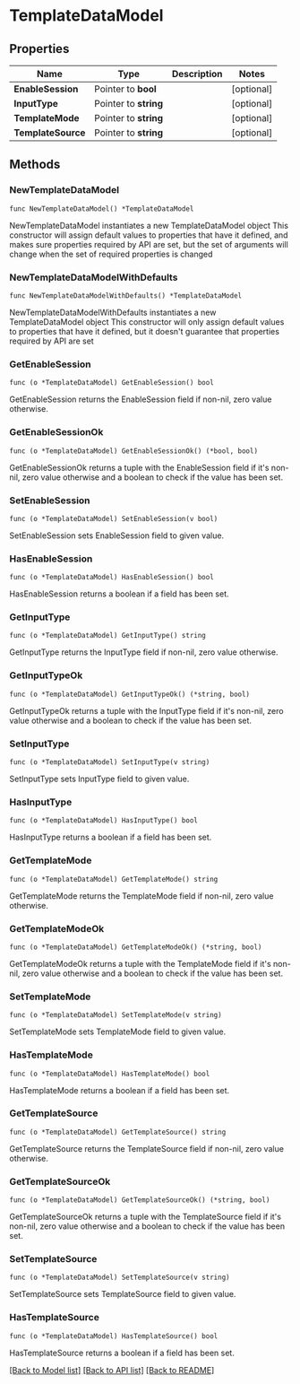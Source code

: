 # TemplateDataModel

## Properties

Name | Type | Description | Notes
------------ | ------------- | ------------- | -------------
**EnableSession** | Pointer to **bool** |  | [optional] 
**InputType** | Pointer to **string** |  | [optional] 
**TemplateMode** | Pointer to **string** |  | [optional] 
**TemplateSource** | Pointer to **string** |  | [optional] 

## Methods

### NewTemplateDataModel

`func NewTemplateDataModel() *TemplateDataModel`

NewTemplateDataModel instantiates a new TemplateDataModel object
This constructor will assign default values to properties that have it defined,
and makes sure properties required by API are set, but the set of arguments
will change when the set of required properties is changed

### NewTemplateDataModelWithDefaults

`func NewTemplateDataModelWithDefaults() *TemplateDataModel`

NewTemplateDataModelWithDefaults instantiates a new TemplateDataModel object
This constructor will only assign default values to properties that have it defined,
but it doesn't guarantee that properties required by API are set

### GetEnableSession

`func (o *TemplateDataModel) GetEnableSession() bool`

GetEnableSession returns the EnableSession field if non-nil, zero value otherwise.

### GetEnableSessionOk

`func (o *TemplateDataModel) GetEnableSessionOk() (*bool, bool)`

GetEnableSessionOk returns a tuple with the EnableSession field if it's non-nil, zero value otherwise
and a boolean to check if the value has been set.

### SetEnableSession

`func (o *TemplateDataModel) SetEnableSession(v bool)`

SetEnableSession sets EnableSession field to given value.

### HasEnableSession

`func (o *TemplateDataModel) HasEnableSession() bool`

HasEnableSession returns a boolean if a field has been set.

### GetInputType

`func (o *TemplateDataModel) GetInputType() string`

GetInputType returns the InputType field if non-nil, zero value otherwise.

### GetInputTypeOk

`func (o *TemplateDataModel) GetInputTypeOk() (*string, bool)`

GetInputTypeOk returns a tuple with the InputType field if it's non-nil, zero value otherwise
and a boolean to check if the value has been set.

### SetInputType

`func (o *TemplateDataModel) SetInputType(v string)`

SetInputType sets InputType field to given value.

### HasInputType

`func (o *TemplateDataModel) HasInputType() bool`

HasInputType returns a boolean if a field has been set.

### GetTemplateMode

`func (o *TemplateDataModel) GetTemplateMode() string`

GetTemplateMode returns the TemplateMode field if non-nil, zero value otherwise.

### GetTemplateModeOk

`func (o *TemplateDataModel) GetTemplateModeOk() (*string, bool)`

GetTemplateModeOk returns a tuple with the TemplateMode field if it's non-nil, zero value otherwise
and a boolean to check if the value has been set.

### SetTemplateMode

`func (o *TemplateDataModel) SetTemplateMode(v string)`

SetTemplateMode sets TemplateMode field to given value.

### HasTemplateMode

`func (o *TemplateDataModel) HasTemplateMode() bool`

HasTemplateMode returns a boolean if a field has been set.

### GetTemplateSource

`func (o *TemplateDataModel) GetTemplateSource() string`

GetTemplateSource returns the TemplateSource field if non-nil, zero value otherwise.

### GetTemplateSourceOk

`func (o *TemplateDataModel) GetTemplateSourceOk() (*string, bool)`

GetTemplateSourceOk returns a tuple with the TemplateSource field if it's non-nil, zero value otherwise
and a boolean to check if the value has been set.

### SetTemplateSource

`func (o *TemplateDataModel) SetTemplateSource(v string)`

SetTemplateSource sets TemplateSource field to given value.

### HasTemplateSource

`func (o *TemplateDataModel) HasTemplateSource() bool`

HasTemplateSource returns a boolean if a field has been set.


[[Back to Model list]](../README.md#documentation-for-models) [[Back to API list]](../README.md#documentation-for-api-endpoints) [[Back to README]](../README.md)


